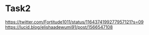 # Task2
https://twitter.com/Fortitude1011/status/1164374199277957121?s=09
https://lucid.blog/elishaadewumi91/post/1566547108
